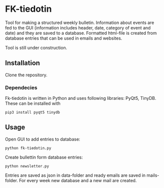 # FK-tiedotin

Tool for making a structured weekly bulletin. Information about events are fed to the GUI (information includes header, date, category of event and date) and they are saved to a database. Formatted html-file is created from database entries that can be used in emails and websites. 

Tool is still under construction.

## Installation
Clone the repository.

### Dependecies
Fk-tiedotin is written in Python and uses following libraries: PyQt5, TinyDB.
These can be installed with

`pip3 install pyqt5 tinydb`

## Usage
Open GUI to add entries to database:

`python fk-tiedotin.py`

Create bullettin form database entries:

`python newsletter.py`

Entries are saved as json in data-folder and ready emails are saved in mails-folder. For every week new database and a new mail are created.
